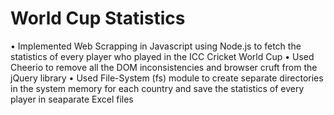 # World Cup Statistics
• Implemented Web Scrapping in Javascript using Node.js to fetch the statistics of every player who played in the ICC Cricket World Cup
• Used Cheerio to remove all the DOM inconsistencies and browser cruft from the jQuery library
• Used File-System (fs) module to create separate directories in the system memory for each country and save the statistics of every player in seaparate Excel files
